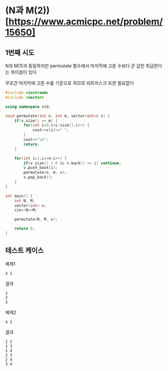 # (N과 M(2))[https://www.acmicpc.net/problem/15650]

## 1번째 시도

N과 M(1)과 동일하지만 permutate 함수에서 마지막에 고른 수보다 큰 값만 취급한다는 차이점이 있다

무조건 마지막에 고른 수를 기준으로 하므로 비트마스크 또한 필요없다

```cpp
#include <iostream>
#include <vector>

using namespace std;

void permutate(int n, int m, vector<int>& v) {
    if(v.size() == m) {
        for(int i=0;i<v.size();i++) {
            cout<<v[i]<<" ";
        }
        cout<<"\n";
        return;
    }

    for(int i=1;i<=n;i++) {
        if(v.size() > 0 && v.back() >= i) continue;
        v.push_back(i);
        permutate(n, m, v);
        v.pop_back();
    }
}

int main() {
    int N, M;
    vector<int> v;
    cin>>N>>M;

    permutate(N, M, v);

    return 0;
}
```

## 테스트 케이스

예제1
```
3 1
```

결과
```
1
2
3
```

예제2
```
4 2
```

결과
```
1 2
1 3
1 4
2 3
2 4
3 4
```